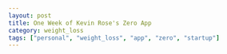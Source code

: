 ```yaml
---
layout: post
title: One Week of Kevin Rose's Zero App
category: weight_loss
tags: ["personal", "weight_loss", "app", "zero", "startup"]
---
```

